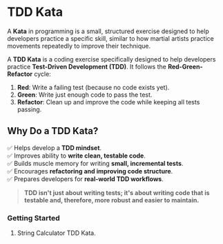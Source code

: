 # TDD Kata

A **Kata** in programming is a small, structured exercise designed to help developers practice a specific skill, similar to how martial artists practice movements repeatedly to improve their technique.

A **TDD Kata** is a coding exercise specifically designed to help developers practice **Test-Driven Development (TDD)**. It follows the **Red-Green-Refactor** cycle:

1. **Red**: Write a failing test (because no code exists yet).
2. **Green**: Write just enough code to pass the test.
3. **Refactor**: Clean up and improve the code while keeping all tests passing.

## Why Do a TDD Kata?

✅ Helps develop a **TDD mindset**.  
✅ Improves ability to **write clean, testable code**.  
✅ Builds muscle memory for writing **small, incremental tests**.  
✅ Encourages **refactoring and improving code structure**.  
✅ Prepares developers for **real-world TDD workflows**. 

> **TDD isn't just about writing tests; it's about writing code that is testable and, therefore, more robust and easier to maintain.**

### Getting Started
1. String Calculator TDD Kata.
